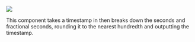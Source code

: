 ﻿![](https://lh6.googleusercontent.com/rRmpQVW1Dk16IPS16vNM3X7Bo1nlQ8iJeQzXVtehN1mDcyif9d2-TSNp2mna-JNM1Pi-oIWJGgl-WWEEvkXMqhydX8A7MpEbVvPcDHJeSDphVWmAzmDMAyUNaIYhySSlRwjQKdQM)

This component takes a timestamp in then breaks down the seconds and fractional seconds, rounding it to the nearest hundredth and outputting the timestamp.
